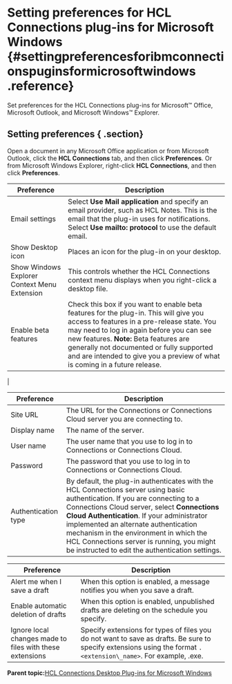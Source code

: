 # Setting preferences for HCL Connections plug-ins for Microsoft Windows {#settingpreferencesforibmconnectionspuginsformicrosoftwindows .reference}

Set preferences for the HCL Connections plug-ins for Microsoft™ Office, Microsoft Outlook, and Microsoft Windows™ Explorer.

## Setting preferences { .section}

Open a document in any Microsoft Office application or from Microsoft Outlook, click the **HCL Connections** tab, and then click **Preferences**. Or from Microsoft Windows Explorer, right-click **HCL Connections**, and then click **Preferences**.

|Preference|Description|
|----------|-----------|
|Email settings|Select **Use Mail application** and specify an email provider, such as HCL Notes. This is the email that the plug-in uses for notifications. Select **Use mailto: protocol** to use the default email.|
|Show Desktop icon|Places an icon for the plug-in on your desktop.|
|Show Windows Explorer Context Menu Extension|This controls whether the HCL Connections context menu displays when you right-click a desktop file.|
|Enable beta features|Check this box if you want to enable beta features for the plug-in. This will give you access to features in a pre-release state. You may need to log in again before you can see new features. **Note:** Beta features are generally not documented or fully supported and are intended to give you a preview of what is coming in a future release.

|

|Preference|Description|
|----------|-----------|
|Site URL|The URL for the Connections or Connections Cloud server you are connecting to.|
|Display name|The name of the server.|
|User name|The user name that you use to log in to Connections or Connections Cloud.|
|Password|The password that you use to log in to Connections or Connections Cloud.|
|Authentication type|By default, the plug-in authenticates with the HCL Connections server using basic authentication. If you are connecting to a Connections Cloud server, select **Connections Cloud Authentication**. If your administrator implemented an alternate authentication mechanism in the environment in which the HCL Connections server is running, you might be instructed to edit the authentication settings.|

|Preference|Description|
|----------|-----------|
|Alert me when I save a draft|When this option is enabled, a message notifies you when you save a draft.|
|Enable automatic deletion of drafts|When this option is enabled, unpublished drafts are deleting on the schedule you specify.|
|Ignore local changes made to files with these extensions|Specify extensions for types of files you do not want to save as drafts. Be sure to specify extensions using the format `.<extension\_name>`. For example, .exe.|

**Parent topic:**[HCL Connections Desktop Plug-ins for Microsoft Windows](../../connectors/enduser/c_files_window_install_ovr.md)


